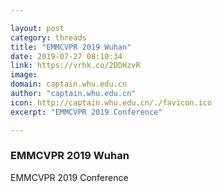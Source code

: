 ```yaml
---

layout: post
category: threads
title: "EMMCVPR 2019 Wuhan"
date: 2019-07-27 08:10:34
link: https://vrhk.co/2DDHzvR
image: 
domain: captain.whu.edu.cn
author: "captain.whu.edu.cn"
icon: http://captain.whu.edu.cn/./favicon.ico
excerpt: "EMMCVPR 2019 Conference"

---
```


### EMMCVPR 2019 Wuhan

EMMCVPR 2019 Conference
